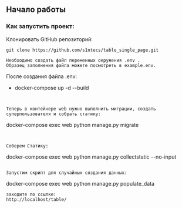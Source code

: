 ## Начало работы

### Как запустить проект:


Клонировать GitHub репозиторий:

```
git clone https://github.com/s1ntecs/table_single_page.git

```

```
Необходимо создать файл переменных окружения .env .
Образец заполнения файла можете посмотреть в example.env.

```
После создания файла .env:


  - docker-compose up -d --build 

```


Теперь в контейнере web нужно выполнить миграции, создать суперпользователя и собрать статику:

```
docker-compose exec web python manage.py migrate

```


Соберем Статику:

```
docker-compose exec web python manage.py collectstatic --no-input

```

Запустим скрипт для случайных создания данных:

```
docker-compose exec web python manage.py populate_data

```
заходите по ссылке:
http://localhost/table/
